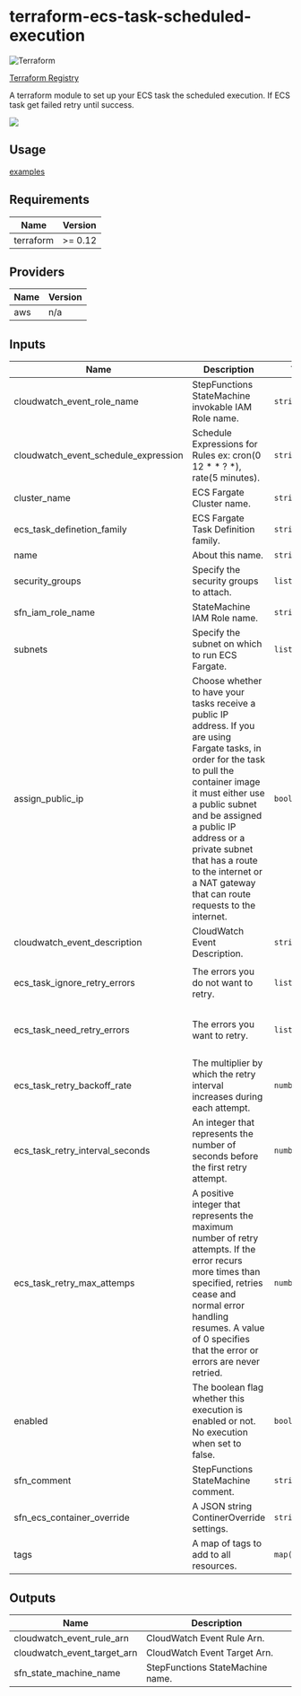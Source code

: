 # terraform-ecs-task-scheduled-execution

![Terraform](https://github.com/voyagegroup/terraform-aws-ecs-task-scheduled-execution/workflows/Terraform/badge.svg)

[Terraform Registry](https://registry.terraform.io/modules/voyagegroup/ecs-task-scheduled-execution/aws)

A terraform module to set up your ECS task the scheduled execution. If ECS task get failed retry until success.

![](https://raw.githubusercontent.com/voyagegroup/terraform-aws-ecs-task-scheduled-execution/master/docs/draw-io.png)

## Usage

[examples](https://github.com/voyagegroup/terraform-aws-ecs-task-scheduled-execution/tree/master/examples/simple)

## Requirements

| Name | Version |
|------|---------|
| terraform | >= 0.12 |

## Providers

| Name | Version |
|------|---------|
| aws | n/a |

## Inputs

| Name | Description | Type | Default | Required |
|------|-------------|------|---------|:--------:|
| cloudwatch\_event\_role\_name | StepFunctions StateMachine invokable IAM Role name. | `string` | n/a | yes |
| cloudwatch\_event\_schedule\_expression | Schedule Expressions for Rules ex: cron(0 12 \* \* ? \*), rate(5 minutes). | `string` | n/a | yes |
| cluster\_name | ECS Fargate Cluster name. | `string` | n/a | yes |
| ecs\_task\_definetion\_family | ECS Fargate Task Definition family. | `string` | n/a | yes |
| name | About this name. | `string` | n/a | yes |
| security\_groups | Specify the security groups to attach. | `list(string)` | n/a | yes |
| sfn\_iam\_role\_name | StateMachine IAM Role name. | `string` | n/a | yes |
| subnets | Specify the subnet on which to run ECS Fargate. | `list(string)` | n/a | yes |
| assign\_public\_ip | Choose whether to have your tasks receive a public IP address. If you are using Fargate tasks, in order for the task to pull the container image it must either use a public subnet and be assigned a public IP address or a private subnet that has a route to the internet or a NAT gateway that can route requests to the internet. | `bool` | `false` | no |
| cloudwatch\_event\_description | CloudWatch Event Description. | `string` | `"Invoke ECS Retry StepFunction StateMachine."` | no |
| ecs\_task\_ignore\_retry\_errors | The errors you do not want to retry. | `list(string)` | <pre>[<br>  "States.Permissions"<br>]</pre> | no |
| ecs\_task\_need\_retry\_errors | The errors you want to retry. | `list(string)` | <pre>[<br>  "States.TaskFailed",<br>  "States.Timeout"<br>]</pre> | no |
| ecs\_task\_retry\_backoff\_rate | The multiplier by which the retry interval increases during each attempt. | `number` | `2` | no |
| ecs\_task\_retry\_interval\_seconds | An integer that represents the number of seconds before the first retry attempt. | `number` | `60` | no |
| ecs\_task\_retry\_max\_attemps | A positive integer that represents the maximum number of retry attempts. If the error recurs more times than specified, retries cease and normal error handling resumes. A value of 0 specifies that the error or errors are never retried. | `number` | `5` | no |
| enabled | The boolean flag whether this execution is enabled or not. No execution when set to false. | `bool` | `true` | no |
| sfn\_comment | StepFunctions StateMachine comment. | `string` | `"ECS Task run."` | no |
| sfn\_ecs\_container\_override | A JSON string ContinerOverride settings. | `string` | `"{}"` | no |
| tags | A map of tags to add to all resources. | `map(string)` | `{}` | no |

## Outputs

| Name | Description |
|------|-------------|
| cloudwatch\_event\_rule\_arn | CloudWatch Event Rule Arn. |
| cloudwatch\_event\_target\_arn | CloudWatch Event Target Arn. |
| sfn\_state\_machine\_name | StepFunctions StateMachine name. |


